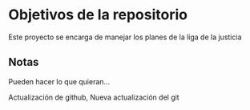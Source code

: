 # Objetivos de la repositorio

Este proyecto se encarga de manejar los planes de la liga de la justicia


## Notas
Pueden hacer lo que quieran...

Actualización de github, Nueva actualización del git
